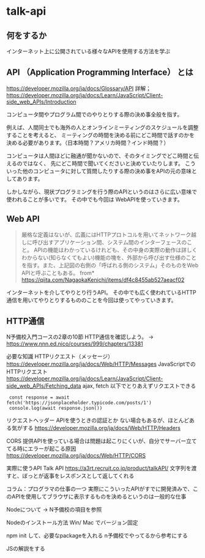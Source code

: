 # talk-api

## 何をするか
インターネット上に公開されている様々なAPIを使用する方法を学ぶ

## API （Application Programming Interface） とは

https://developer.mozilla.org/ja/docs/Glossary/API
詳解； https://developer.mozilla.org/ja/docs/Learn/JavaScript/Client-side_web_APIs/Introduction

コンピュータ間やプログラム間でのやりとりする際の決め事全般を指す。

例えば、人間同士でも海外の人とオンラインミーティングのスケジュールを調整することを考えると、
ミーティングの時間を決める前にどこ時間で話すのかを決める必要があります。（日本時間？アメリカ時間？インド時間？）

コンピュータは人間ほどに融通が聞かないので、そのタイミングでどこ時間と伝えるのではなく、
先にどこ時間で聞いてくださいと決めていたりします。
こういった他のコンピュータに対して質問したりする際の決め事をAPIの元の意味としてあります。

しかしながら、現状プログラミングを行う際のAPIというのはさらに広い意味で使われることが多いです。
その中でも今回は WebAPIを使っていきます。

## Web API

>厳格な定義はないが、広義にはHTTPプロトコルを用いてネットワーク越しに呼び出すアプリケーション間、システム間のインターフェースのこと。
> APIの機能はわかっているけれども、その中身の実際の動作は詳しくわからない(知らなくてもよい)機能の塊を、外部から呼び出す仕様のことを指す。また、上記図の右側の「呼ばれる側のシステム」そのものをWeb APIと呼ぶこともある。
from* https://qiita.com/NagaokaKenichi/items/df4c8455ab527aeacf02

インターネットを介してやりとり行うAPI。
その中でも広く使われているHTTP通信を用いてやりとりするもののことを今回は使ってやっていきます。

## HTTP通信
N予備校入門コースの2章の10節 HTTP通信を確認しよう。
→ https://www.nnn.ed.nico/courses/999/chapters/13381

必要な知識
HTTPリクエスト（メッセージ）
	https://developer.mozilla.org/ja/docs/Web/HTTP/Messages
JavaScriptでのHTTPリクエスト
	https://developer.mozilla.org/ja/docs/Learn/JavaScript/Client-side_web_APIs/Fetching_data
	ajax, fetch
	以下でとりあえずリクエストできる

```
 const response = await fetch('https://jsonplaceholder.typicode.com/posts/1')
 console.log(await response.json())
```

リクエストヘッダー
	APIを使うときの認証とか
	ない場合もあるが、ほとんどある気がする
	https://developer.mozilla.org/ja/docs/Web/HTTP/Headers

CORS
	提供APIを使っている場合は問題は起こりにくいが、自分でサーバー立ててる時にエラーが起こる原因
	https://developer.mozilla.org/ja/docs/Web/HTTP/CORS

実際に使うAPI
Talk API https://a3rt.recruit.co.jp/product/talkAPI/
文字列を渡すと、ぼっとが返事をレスポンスとして返してくれる


コラム：プログラマの仕事の一つ
実際にこういったAPIがすでに開発済みで、このAPIを使用してブラウザに表示するものを決めるというのは一般的な仕事



Nodeについて → N予備校の項目を参照

Nodeのインストール方法
Win/ Mac でバージョン固定

npm init して、必要なpackageを入れる
n予備校でやってるから参考にする

JSの解説をする
